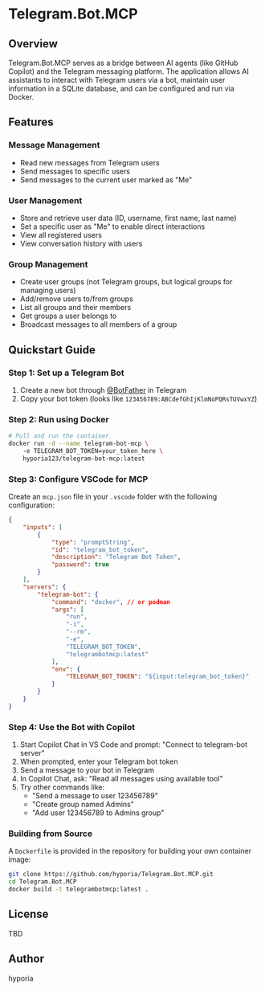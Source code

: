 # Telegram.Bot.MCP

## Overview

Telegram.Bot.MCP serves as a bridge between AI agents (like GitHub Copilot) and the Telegram messaging platform. The application allows AI assistants to interact with Telegram users via a bot, maintain user information in a SQLite database, and can be configured and run via Docker.

## Features

### Message Management

-   Read new messages from Telegram users
-   Send messages to specific users
-   Send messages to the current user marked as "Me"

### User Management

-   Store and retrieve user data (ID, username, first name, last name)
-   Set a specific user as "Me" to enable direct interactions
-   View all registered users
-   View conversation history with users

### Group Management

-   Create user groups (not Telegram groups, but logical groups for managing users)
-   Add/remove users to/from groups
-   List all groups and their members
-   Get groups a user belongs to
-   Broadcast messages to all members of a group

## Quickstart Guide

### Step 1: Set up a Telegram Bot

1. Create a new bot through [@BotFather](https://t.me/botfather) in Telegram
2. Copy your bot token (looks like `123456789:ABCdefGhIjKlmNoPQRsTUVwxYZ`)

### Step 2: Run using Docker

```bash
# Pull and run the container
docker run -d --name telegram-bot-mcp \ 
    -e TELEGRAM_BOT_TOKEN=your_token_here \
    hyporia123/telegram-bot-mcp:latest
```

### Step 3: Configure VSCode for MCP

Create an `mcp.json` file in your `.vscode` folder with the following configuration:

```Json
{
    "inputs": [
        {
            "type": "promptString",
            "id": "telegram_bot_token",
            "description": "Telegram Bot Token",
            "password": true
        }
    ],
    "servers": {
        "telegram-bot": {
            "command": "docker", // or podman
            "args": [
                "run",
                "-i",
                "--rm",
                "-e",
                "TELEGRAM_BOT_TOKEN",
                "telegrambotmcp:latest"
            ],
            "env": {
                "TELEGRAM_BOT_TOKEN": "${input:telegram_bot_token}"
            }
        }
    }
}
```

### Step 4: Use the Bot with Copilot

1. Start Copilot Chat in VS Code and prompt: "Connect to telegram-bot server"
2. When prompted, enter your Telegram bot token
3. Send a message to your bot in Telegram
4. In Copilot Chat, ask: "Read all messages using available tool"
5. Try other commands like:
    - "Send a message to user 123456789"
    - "Create group named Admins"
    - "Add user 123456789 to Admins group"

### Building from Source

A `Dockerfile` is provided in the repository for building your own container image:

```bash
git clone https://github.com/hyporia/Telegram.Bot.MCP.git
cd Telegram.Bot.MCP
docker build -t telegrambotmcp:latest .
```

## License

TBD

## Author

hyporia

